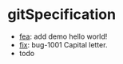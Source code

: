# gitSpecification

* [fea](demo): add demo hello world!
* [fix](demo): bug-1001 Capital letter.
* todo
